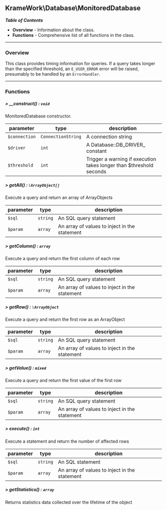 ## KrameWork\Database\MonitoredDatabase

***Table of Contents***
* **Overview** - Information about the class.
* **Functions** - Comprehensive list of all functions in the class.
___
### Overview
This class provides timing information for queries.
If a query takes longer than the specified threshold, an `E_USER_ERROR` error will be raised, presumably to be handled by an `ErrorHandler`.
___
### Functions
##### > __construct() : `void`
MonitoredDatabase constructor.

parameter | type | description
--- | --- | ---
`$connection` | `ConnectionString` | A connection string
`$driver` | `int` | A Database::DB_DRIVER_ constant
`$threshold` | `int` | Trigger a warning if execution takes longer than $threshold seconds

##### > getAll() : `\ArrayObject[]`
Execute a query and return an array of ArrayObjects

parameter | type | description
--- | --- | ---
`$sql` | `string` | An SQL query statement
`$param` | `array` | An array of values to inject in the statement

##### > getColumn() : `array`
Execute a query and return the first column of each row

parameter | type | description
--- | --- | ---
`$sql` | `string` | An SQL query statement
`$param` | `array` | An array of values to inject in the statement

##### > getRow() : `\ArrayObject`
Execute a query and return the first row as an ArrayObject

parameter | type | description
--- | --- | ---
`$sql` | `string` | An SQL query statement
`$param` | `array` | An array of values to inject in the statement

##### > getValue() : `mixed`
Execute a query and return the first value of the first row

parameter | type | description
--- | --- | ---
`$sql` | `string` | An SQL query statement
`$param` | `array` | An array of values to inject in the statement

##### > execute() : `int`
Execute a statement and return the number of affected rows

parameter | type | description
--- | --- | ---
`$sql` | `string` | An SQL statement
`$param` | `array` | An array of values to inject in the statement

##### > getStatistics() : `array`
Returns statistics data collected over the lifetime of the object

